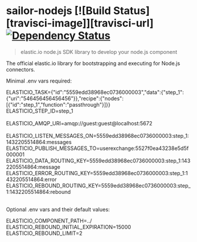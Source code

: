 # sailor-nodejs [![Build Status][travisci-image]][travisci-url] [![Dependency Status][daviddm-image]][daviddm-url]

> elastic.io node.js SDK library to develop your node.js component

The official elastic.io library for bootstrapping and executing for Node.js connectors.

Minimal .env vars required:

ELASTICIO_TASK={"id":"5559edd38968ec0736000003","data":{"step_1":{"uri":"546456456456456"}},"recipe":{"nodes":[{"id":"step_1","function":"passthrough"}]}} <br/>
ELASTICIO_STEP_ID=step_1<br/>
<br/>
ELASTICIO_AMQP_URI=amqp://guest:guest@localhost:5672<br/>
<br/>
ELASTICIO_LISTEN_MESSAGES_ON=5559edd38968ec0736000003:step_1:1432205514864:messages<br/>
ELASTICIO_PUBLISH_MESSAGES_TO=userexchange:5527f0ea43238e5d5f000001<br/>
ELASTICIO_DATA_ROUTING_KEY=5559edd38968ec0736000003:step_1:1432205514864:message<br/>
ELASTICIO_ERROR_ROUTING_KEY=5559edd38968ec0736000003:step_1:1432205514864:error<br/>
ELASTICIO_REBOUND_ROUTING_KEY=5559edd38968ec0736000003:step_1:1432205514864:rebound<br/>
<br/>

Optional .env vars and their default values:

ELASTICIO_COMPONENT_PATH=../ <br/>
ELASTICIO_REBOUND_INITIAL_EXPIRATION=15000 <br/>
ELASTICIO_REBOUND_LIMIT=2 <br/>

[travis-image]: https://travis-ci.org/elasticio/sailor-nodejs.svg?branch=master
[travis-url]: https://travis-ci.org/elasticio/sailor-nodejs
[daviddm-image]: https://david-dm.org/elasticio/sailor-nodejs.svg?theme=shields.io
[daviddm-url]: https://david-dm.org/elasticio/sailor-nodejs
